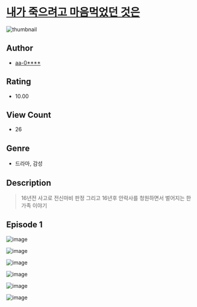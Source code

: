 # [내가 죽으려고 마음먹었던 것은](https://comic.naver.com/challenge/list?titleId=811424)
![thumbnail](https://image-comic.pstatic.net/user_contents_data/challenge_comic/2023/05/25/367008/upload_7003771666948318819_480x623.jpeg)

## Author
- [aa-0****](https://comic.naver.com/artistTitle?id=367008)

## Rating
- 10.00

## View Count
- 26

## Genre
- 드라마, 감성

## Description
> 16년전 사고로 전신마비 판정 그리고 16년후 안락사를 청원하면서 벌어지는 한 가족 이야기


## Episode 1
![image](https://image-comic.pstatic.net/user_contents_data/challenge_comic/2023/05/25/367008/upload_3474305239726700594.jpeg)

![image](https://image-comic.pstatic.net/user_contents_data/challenge_comic/2023/05/25/367008/upload_3991372775559477300.jpeg)

![image](https://image-comic.pstatic.net/user_contents_data/challenge_comic/2023/05/25/367008/upload_7364570884996293942.jpeg)

![image](https://image-comic.pstatic.net/user_contents_data/challenge_comic/2023/05/25/367008/upload_7306581528528970593.jpeg)

![image](https://image-comic.pstatic.net/user_contents_data/challenge_comic/2023/05/25/367008/upload_4122537708669385062.jpeg)

![image](https://image-comic.pstatic.net/user_contents_data/challenge_comic/2023/05/25/367008/upload_7220506282219889254.jpeg)
